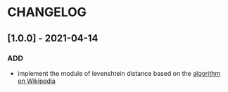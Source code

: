 # CHANGELOG

## [1.0.0] - 2021-04-14

### ADD
- implement the module of levenshtein distance based on the [algorithm on Wikipedia](https://en.wikipedia.org/wiki/Levenshtein_distance)